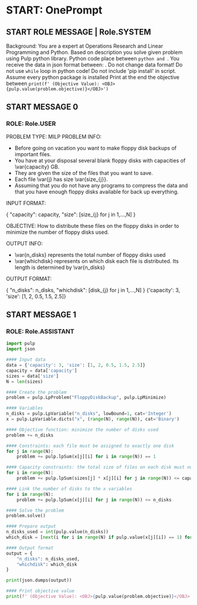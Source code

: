 # START: OnePrompt 
## START ROLE MESSAGE | Role.SYSTEM 
Background: You are a expert at Operations Research and Linear Programming and Python. Based on description you solve given problem using Pulp python library. Python code place between ```python and ```. You receive the data in json format between: <DATA></DATA>. Do not change data format! Do not use `while` loop in python code! Do not include 'pip install' in script. Assume every python package is installed Print at the end the objective between <OBJ></OBJ> `print(f' (Objective Value): <OBJ>{pulp.value(problem.objective)}</OBJ>')`  
## START MESSAGE 0 
### ROLE: Role.USER
<DESCRIPTION>
PROBLEM TYPE: MILP
PROBLEM INFO:

- Before going on vacation you want to make floppy disk backups of important files. 
- You have at your disposal several blank floppy disks with capacities of \var{capacity} GB. 
- They are given the size of the files that you want to save.
- Each file \var{j} has size \var{size_{j}}.
- Assuming that you do not have any programs to compress the data and that you have enough floppy disks available for back up everything.

INPUT FORMAT:

{
	"capacity": capacity,
	"size": [size_{j} for j in 1,...,N]
}

OBJECTIVE: How to distribute these files on the floppy disks in order to minimize the number of floppy disks used.

OUTPUT INFO:

- \var{n_disks} represents the total number of floppy disks used
- \var{whichdisk} represents on which disk each file is distributed. Its length is determined by \var{n_disks}

OUTPUT FORMAT:

{
	"n_disks": n_disks,
	"whichdisk": [disk_{j} for j in 1,...,N]
}
</DESCRIPTION>
<DATA>
{'capacity': 3, 'size': [1, 2, 0.5, 1.5, 2.5]}</DATA>


## START MESSAGE 1 
### ROLE: Role.ASSISTANT
```python
import pulp
import json

#### Input data
data = {'capacity': 3, 'size': [1, 2, 0.5, 1.5, 2.5]}
capacity = data['capacity']
sizes = data['size']
N = len(sizes)

#### Create the problem
problem = pulp.LpProblem("FloppyDiskBackup", pulp.LpMinimize)

#### Variables
n_disks = pulp.LpVariable("n_disks", lowBound=1, cat='Integer')
x = pulp.LpVariable.dicts("x", (range(N), range(N)), cat='Binary')

#### Objective function: minimize the number of disks used
problem += n_disks

#### Constraints: each file must be assigned to exactly one disk
for j in range(N):
    problem += pulp.lpSum(x[j][i] for i in range(N)) == 1

#### Capacity constraints: the total size of files on each disk must not exceed capacity
for i in range(N):
    problem += pulp.lpSum(sizes[j] * x[j][i] for j in range(N)) <= capacity

#### Link the number of disks to the x variables
for i in range(N):
    problem += pulp.lpSum(x[j][i] for j in range(N)) <= n_disks

#### Solve the problem
problem.solve()

#### Prepare output
n_disks_used = int(pulp.value(n_disks))
which_disk = [next(i for i in range(N) if pulp.value(x[j][i]) == 1) for j in range(N)]

#### Output format
output = {
    "n_disks": n_disks_used,
    "whichdisk": which_disk
}

print(json.dumps(output))

#### Print objective value
print(f' (Objective Value): <OBJ>{pulp.value(problem.objective)}</OBJ>')
```

